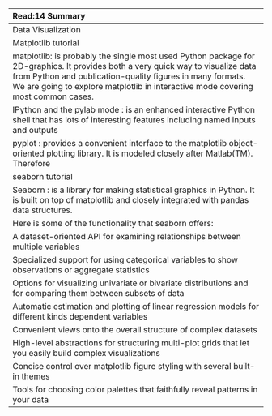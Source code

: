 |Read:14 Summary|
|:----|
|Data Visualization|
|Matplotlib tutorial|
|matplotlib: is probably the single most used Python package for 2D-graphics. It provides both a very quick way to visualize data from Python and publication-quality figures in many formats. We are going to explore matplotlib in interactive mode covering most common cases.|
|IPython and the pylab mode : is an enhanced interactive Python shell that has lots of interesting features including named inputs and outputs| access to shell commands| improved debugging and much more. When we start it with the command line argument -pylab (--pylab since IPython version 0.12)| it allows interactive matplotlib sessions that have Matlab/Mathematica-like functionality.|
|pyplot : provides a convenient interface to the matplotlib object-oriented plotting library. It is modeled closely after Matlab(TM). Therefore| the majority of plotting commands in pyplot have Matlab(TM) analogs with similar arguments. Important commands are explained with interactive examples.|
|seaborn tutorial|
|Seaborn : is a library for making statistical graphics in Python. It is built on top of matplotlib and closely integrated with pandas data structures.|
|Here is some of the functionality that seaborn offers:|
|A dataset-oriented API for examining relationships between multiple variables|
|Specialized support for using categorical variables to show observations or aggregate statistics|
|Options for visualizing univariate or bivariate distributions and for comparing them between subsets of data|
|Automatic estimation and plotting of linear regression models for different kinds dependent variables|
|Convenient views onto the overall structure of complex datasets|
|High-level abstractions for structuring multi-plot grids that let you easily build complex visualizations|
|Concise control over matplotlib figure styling with several built-in themes|
|Tools for choosing color palettes that faithfully reveal patterns in your data|
